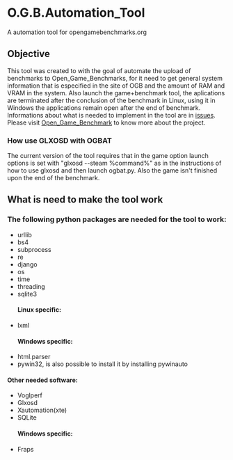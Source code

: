 <h1> O.G.B.Automation_Tool </h1>
<p>A automation tool for opengamebenchmarks.org</p>

<h2>Objective</h2>
<p>This tool was created to with the goal of automate the upload of benchmarks to Open_Game_Benchmarks, for it need to get general system information that is especified in the site of OGB and the amount of RAM and VRAM in the system. Also launch the game+benchmark tool, the aplications are terminated after the conclusion of the benchmark in Linux, using it in Windows the applications remain open after the end of benchmark. Informations about what is needed to implement in the tool are in <a href="https://github.com/Edmene/O.G.B.Automation_Tool/issues" target="new">issues</a>. Please visit <a href="https://github.com/wbasile/Open-Game-Benchmarks" target="new">Open_Game_Benchmark</a> to know more about the project.</p>

<h3>How use GLXOSD with OGBAT</h3>
<p>The current version of the tool requires that in the game option launch options is set with "glxosd --steam %command%" as in the instructions of how to use glxosd and then launch ogbat.py. Also the game isn't finished upon the end of the benchmark.</p> 


<h2>What is need to make the tool work</h2>
<h3>The following python packages are needed for the tool to work:</h3>
<ul>
 <li>urllib</li>
 <li>bs4</li>
 <li>subprocess</li>
 <li>re</li>
 <li>django</li>
 <li>os</li>
 <li>time</li>
 <li>threading</li>
 <li>sqlite3</li>
 <h4>Linux specific:</h4>
 <li>lxml</li>
 <h4>Windows specific:</h4>
 <li>html.parser</li>
 <li>pywin32, is also possible to install it by installing pywinauto</li>
</ul>
<h4>Other needed software:</h4>
<ul>
 <li>Voglperf</li>
 <li>Glxosd</li>
 <li>Xautomation(xte)</li>
 <li>SQLite</li>
 <h4>Windows specific:</h4>
 <li>Fraps</li>
</ul>
